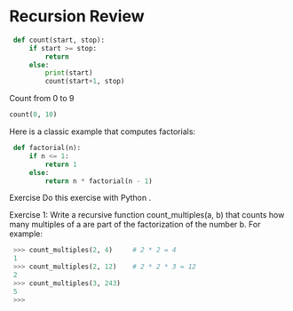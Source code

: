 # Recursion Review

```python
 def count(start, stop):
     if start >= stop:
         return
     else:
         print(start)
         count(start+1, stop)
```

Count from 0 to 9

```python
count(0, 10)
```

Here is a classic example that computes factorials:

```python
 def factorial(n):
     if n <= 1:
         return 1
     else:
         return n * factorial(n - 1)
```

Exercise
Do this exercise with Python .

Exercise 1: Write a recursive function count_multiples(a, b) that counts how many multiples of a are part of the factorization of the number b. For example:

```python
 >>> count_multiples(2, 4)     # 2 * 2 = 4
 1
 >>> count_multiples(2, 12)    # 2 * 2 * 3 = 12
 2
 >>> count_multiples(3, 243)   
 5
 >>>
 ```
